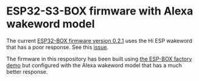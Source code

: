 # ESP32-S3-BOX firmware with Alexa wakeword model

The current [ESP32-BOX firmware version 0.2.1](https://github.com/espressif/esp-box) uses the Hi ESP wakeword that has a poor response. See this  [issue](https://github.com/espressif/esp-box/issues/9).

The firmware in this respository has been built using [the ESP-BOX factory demo](https://github.com/espressif/esp-box/tree/master/examples/factory_demo) but configured with the Alexa wakeword model that has a much better response.


